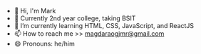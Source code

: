 - 👋 Hi, I'm Mark
- 👀 Currently 2nd year college, taking BSIT
- 🌱 I’m currently learning HTML, CSS, JavaScript, and ReactJS
- 📫 How to reach me >> magdaraogjmr@gmail.com
- 😄 Pronouns: he/him

<!---
sixK-16/sixK-16 is a ✨ special ✨ repository because its `README.md` (this file) appears on your GitHub profile.
You can click the Preview link to take a look at your changes.
--->

